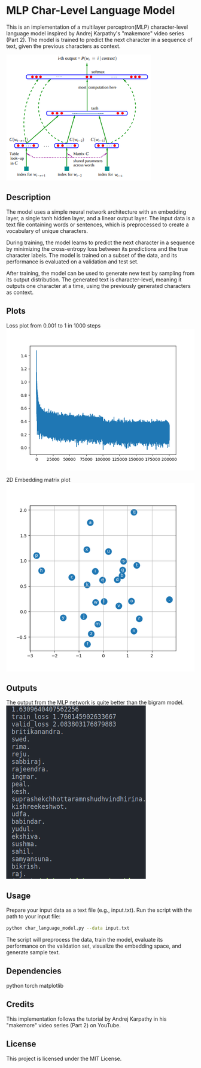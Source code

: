 # MLP Char-Level Language Model
This is an implementation of a multilayer perceptron(MLP) character-level language model inspired by Andrej Karpathy's "makemore" video series (Part 2). The model is trained to predict the next character in a sequence of text, given the previous characters as context.

![Neural Architecture](images/image.png)

## Description
The model uses a simple neural network architecture with an embedding layer, a single tanh hidden layer, and a linear output layer. The input data is a text file containing words or sentences, which is preprocessed to create a vocabulary of unique characters.

During training, the model learns to predict the next character in a sequence by minimizing the cross-entropy loss between its predictions and the true character labels. The model is trained on a subset of the data, and its performance is evaluated on a validation and test set.

After training, the model can be used to generate new text by sampling from its output distribution. The generated text is character-level, meaning it outputs one character at a time, using the previously generated characters as context.

## Plots

Loss plot from 0.001 to 1 in 1000 steps
![Loss plot](images/loss_plot.png)

2D Embedding matrix plot
![matrix](images/embedding_viz.png)

## Outputs
The output from the MLP network is quite better than the bigram model.
![output on nepali names txt](images/output.png)
## Usage
Prepare your input data as a text file (e.g., input.txt).
Run the script with the path to your input file:

```bash
python char_language_model.py --data input.txt
```

The script will preprocess the data, train the model, evaluate its performance on the validation set, visualize the embedding space, and generate sample text.

## Dependencies
python 
torch
matplotlib

## Credits
This implementation follows the tutorial by Andrej Karpathy in his "makemore" video series (Part 2) on YouTube.

## License
This project is licensed under the MIT License.